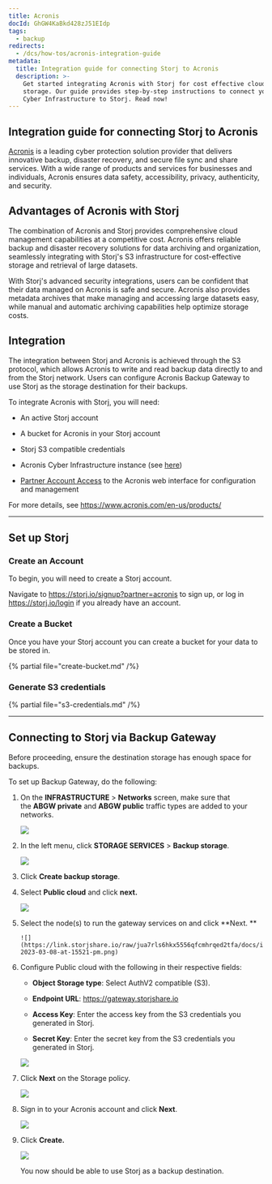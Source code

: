 ```yaml
---
title: Acronis
docId: GhGW4KaBkd428zJ51EIdp
tags:
  - backup
redirects:
  - /dcs/how-tos/acronis-integration-guide
metadata:
  title: Integration guide for connecting Storj to Acronis
  description: >-
    Get started integrating Acronis with Storj for cost effective cloud backup and
    storage. Our guide provides step-by-step instructions to connect your Acronis
    Cyber Infrastructure to Storj. Read now!
---
```


## Integration guide for connecting Storj to Acronis

[Acronis](https://www.acronis.com/) is a leading cyber protection solution provider that delivers innovative backup, disaster recovery, and secure file sync and share services. With a wide range of products and services for businesses and individuals, Acronis ensures data safety, accessibility, privacy, authenticity, and security.

## Advantages of Acronis with Storj

The combination of Acronis and Storj provides comprehensive cloud management capabilities at a competitive cost. Acronis offers reliable backup and disaster recovery solutions for data archiving and organization, seamlessly integrating with Storj's S3 infrastructure for cost-effective storage and retrieval of large datasets.

With Storj's advanced security integrations, users can be confident that their data managed on Acronis is safe and secure. Acronis also provides metadata archives that make managing and accessing large datasets easy, while manual and automatic archiving capabilities help optimize storage costs.

## Integration

The integration between Storj and Acronis is achieved through the S3 protocol, which allows Acronis to write and read backup data directly to and from the Storj network. Users can configure Acronis Backup Gateway to use Storj as the storage destination for their backups.

To integrate Acronis with Storj, you will need:

- An active Storj account

- A bucket for Acronis in your Storj account

- Storj S3 compatible credentials

- Acronis Cyber Infrastructure instance (see [here](https://dl.acronis.com/u/software-defined/html/AcronisCyberInfrastructure_5_4_abgw_quick_start_guide_for_amazon_s3_ec2_en-US/#launching-the-instance.html))

- [Partner Account Access](https://www.acronis.com/en-us/partners/registration/) to the Acronis web interface for configuration and management

For more details, see <https://www.acronis.com/en-us/products/>

---

## Set up Storj

### Create an Account

To begin, you will need to create a Storj account.

Navigate to <https://storj.io/signup?partner=acronis> to sign up, or log in <https://storj.io/login> if you already have an account.

### Create a Bucket

Once you have your Storj account you can create a bucket for your data to be stored in.

{% partial file="create-bucket.md" /%}

### Generate S3 credentials

{% partial file="s3-credentials.md" /%}

---

## Connecting to Storj via Backup Gateway

Before proceeding, ensure the destination storage has enough space for backups.

To set up Backup Gateway, do the following:

1.  On the **INFRASTRUCTURE** > **Networks** screen, make sure that the **ABGW private** and **ABGW public** traffic types are added to your networks.

    ![](https://link.storjshare.io/raw/jua7rls6hkx5556qfcmhrqed2tfa/docs/images/Zzfpt2JpXnvew_u57s4Em_screenshot-2023-03-08-at-15302-pm.png)

2.  In the left menu, click **STORAGE SERVICES** > **Backup storage**.

    ![](https://link.storjshare.io/raw/jua7rls6hkx5556qfcmhrqed2tfa/docs/images/VcMLWnSaqkHs9Rt_KV-rn_screenshot-2023-03-08-at-15353-pm.png)

3.  Click **Create backup storage**.

4.  Select **Public cloud** and click **next.**

    ![](https://link.storjshare.io/raw/jua7rls6hkx5556qfcmhrqed2tfa/docs/images/5xj9hChjVLwVJs5QpOL-U_screenshot-2023-03-08-at-15443-pm.png)

5.  Select the node(s) to run the gateway services on and click **Next.
    **

        ![](https://link.storjshare.io/raw/jua7rls6hkx5556qfcmhrqed2tfa/docs/images/hnehZ46GqDA6tjCM2A0YU_screenshot-2023-03-08-at-15521-pm.png)

6.  Configure Public cloud with the following in their respective fields:

    - **Object Storage type**: Select AuthV2 compatible (S3).

    - **Endpoint URL**: <https://gateway.storjshare.io>

    - **Access Key**: Enter the access key from the S3 credentials you generated in Storj.

    - **Secret Key**: Enter the secret key from the S3 credentials you generated in Storj.

    ![](https://link.storjshare.io/raw/jua7rls6hkx5556qfcmhrqed2tfa/docs/images/nrSFaE1HABH7hiU1PYavW_screenshot-2023-06-20-at-24524-pm.png)

7.  Click **Next** on the Storage policy.

    ![](https://link.storjshare.io/raw/jua7rls6hkx5556qfcmhrqed2tfa/docs/images/ysUUNOfYk4qJY7M-1Yw5H_screenshot-2023-03-08-at-20100-pm.png)

8.  Sign in to your Acronis account and click **Next**.

    ![](https://link.storjshare.io/raw/jua7rls6hkx5556qfcmhrqed2tfa/docs/images/SMydqxrJiWu53hMoIbliJ_screenshot-2023-03-08-at-20344-pm.png)

9.  Click **Create.**

    ![](https://link.storjshare.io/raw/jua7rls6hkx5556qfcmhrqed2tfa/docs/images/4vrgngJbaH5JLjl4HyFql_screenshot-2023-03-08-at-24028-pm.png)

    You now should be able to use Storj as a backup destination.
